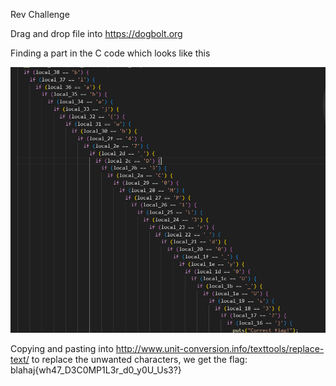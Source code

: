 Rev Challenge

Drag and drop file into https://dogbolt.org

Finding a part in the C code which looks like this

![nice try](https://github.com/appeventuremoment/ctf_tools/blob/main/Past%20CTF%20Challenges/BlahajCTF%202023/Flag%20checker%201/Solution/image.png)

Copying and pasting into http://www.unit-conversion.info/texttools/replace-text/ to replace the unwanted characters, we get the flag: blahaj{wh47_D3C0MP1L3r_d0_y0U_Us3?}
